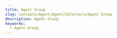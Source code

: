 ```yaml
---
title: Agent Group
slug: Concepts/Agent/Agent/Selectors/Agent Group
description: Agent Group
keywords:
  - Agent Group
---
```

